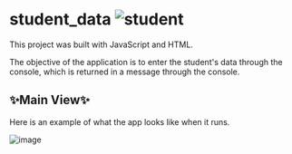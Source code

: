 # student_data ![student](https://github.com/DarielEGM/student_data/assets/123778387/5563ddf6-07b9-456b-9b1d-e697365d0ba3)

This project was built with JavaScript and HTML.

The objective of the application is to enter the student's data through the console, which is returned in a message through the console.

## ✨**Main View**✨

Here is an example of what the app looks like when it runs.

![image](https://github.com/DarielEGM/student_data/assets/123778387/a39f7454-e0b4-4942-804f-6191f9cffe7e)

